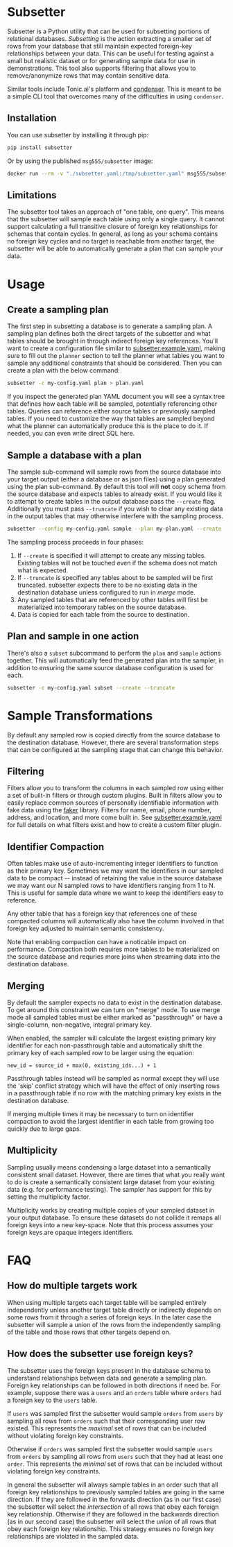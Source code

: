 # Subsetter

Subsetter is a Python utility that can be used for subsetting portions of
relational databases. _Subsetting_ is the action extracting a smaller set of rows
from your database that still maintain expected foreign-key relationships
between your data. This can be useful for testing against a small but
realistic dataset or for generating sample data for use in demonstrations.
This tool also supports filtering that allows you to remove/anonymize rows that
may contain sensitive data.

Similar tools include Tonic.ai's platform and [condenser](https://github.com/TonicAI/condenser).
This is meant to be a simple CLI tool that overcomes many of the difficulties in
using `condenser`.

## Installation

You can use subsetter by installing it through pip:

```sh
pip install subsetter
```

Or by using the published `msg555/subsetter` image:

```sh
docker run --rm -v "./subsetter.yaml:/tmp/subsetter.yaml" msg555/subsetter -c /tmp/subsetter.yaml subset
```

## Limitations

The subsetter tool takes an approach of "one table, one query". This means that
the subsetter will sample each table using only a single query. It cannot
support calculating a full transitive closure of foreign key relationships for
schemas that contain cycles. In general, as long as your schema contains no
foreign key cycles and no target is reachable from another target, the subsetter
will be able to automatically generate a plan that can sample your data.

# Usage

## Create a sampling plan

The first step in subsetting a database is to generate a sampling plan. A
sampling plan defines both the direct targets of the subsetter and what tables
should be brought in through indirect foreign key references.  You'll want to
create a configuration file similar to
[subsetter.example.yaml](subsetter.example.yaml), making sure to fill out the
`planner` section to tell the planner what tables you want to sample any
additional constraints that should be considered. Then you can create a plan
with the below command:

```sh
subsetter -c my-config.yaml plan > plan.yaml
```

If you inspect the generated plan YAML document you will see a syntax tree
that defines how each table will be sampled, potentially referencing other
tables. Queries can reference either source tables or previously sampled tables.
If you need to customize the way that tables are sampled beyond what the planner
can automatically produce this is the place to do it. If needed, you can even
write direct SQL here.

## Sample a database with a plan

The sample sub-command will sample rows from the source database into your
target output (either a database or as json files) using a plan generated
using the plan sub-command. By default this tool will **not** copy schema
from the source database and expects tables to already exist. If you would like
it to attempt to create tables in the output database pass the `--create` flag.
Additionally you must pass `--truncate` if you wish to clear any existing data
in the output tables that may otherwise interfere with the sampling process.

```sh
subsetter --config my-config.yaml sample --plan my-plan.yaml --create --truncate
```

The sampling process proceeds in four phases:

1. If `--create` is specified it will attempt to create any missing tables. Existing tables will not be touched even if the schema does not match what is expected.
2. If `--truncate` is specified any tables about to be sampled will be first truncated. subsetter expects there to be no existing data in the destination database unless configured to run in _merge_ mode.
3. Any sampled tables that are referenced by other tables will first be materialized into temporary tables on the source database.
4. Data is copied for each table from the source to destination.

## Plan and sample in one action

There's also a `subset` subcommand to perform the `plan` and `sample` actions
together. This will automatically feed the generated plan into the sampler,
in addition to ensuring the same source database configuration is used for
each.

```sh
subsetter -c my-config.yaml subset --create --truncate
```

# Sample Transformations

By default any sampled row is copied directly from the source database to the
destination database. However, there are several transformation steps that can
be configured at the sampling stage that can change this behavior.

## Filtering

Filters allow you to transform the columns in each sampled row using either a
set of built-in filters or through custom plugins. Built in filters allow you to
easily replace common sources of personally identifiable information with fake
data using the [faker](https://faker.readthedocs.io/en/master/) library. Filters
for name, email, phone number, address, and location, and more come built in.
See [subsetter.example.yaml](subsetter.example.yaml) for full details on what
filters exist and how to create a custom filter plugin.

## Identifier Compaction

Often tables make use of auto-incrementing integer identifiers to function as
their primary key. Sometimes we may want the identifiers in our sampled data
to be compact -- instead of retaining the value in the source database we may
want our N sampled rows to have identifiers ranging from 1 to N. This is useful
for sample data where we want to keep the identifiers easy to reference.

Any other table that has a foreign key that references one of these compacted
columns will automatically also have the column involved in that foreign key
adjusted to maintain semantic consistency.

Note that enabling compaction can have a noticable impact on performance.
Compaction both requires more tables to be materialized on the source database
and requries more joins when streaming data into the destination database.

## Merging

By default the sampler expects no data to exist in the destination database.
To get around this constraint we can turn on "merge" mode. To use merge mode all
sampled tables must be either marked as "passthrough" or have a single-column,
non-negative, integral primary key.

When enabled, the sampler will calculate the largest existing primary key
identifier for each non-passthrough table and automatically shift the primary
key of each sampled row to be larger using the equation:

```
new_id = source_id + max(0, existing_ids...) + 1
```

Passthrough tables instead will be sampled as normal except they will use the
'skip' conflict strategy which will have the effect of only inserting rows in
a passthrough table if no row with the matching primary key exists in the
destination database.

If merging multiple times it may be necessary to turn on identifier compaction
to avoid the largest identifier in each table from growing too quickly due to
large gaps.

## Multiplicity

Sampling usually means condensing a large dataset into a semantically consistent
small dataset. However, there are times that what you really want to do is
create a semantically consistent large dataset from your existing data (e.g. for
performance testing). The sampler has support for this by setting the multiplicity factor.

Multiplicity works by creating multiple copies of your sampled dataset in your
output database. To ensure these datasets do not collide it remaps all foreign
keys into a new key-space. Note that this process assumes your foreign keys are
opaque integers identifiers.

# FAQ

## How do multiple targets work

When using multiple targets each target table will be sampled entirely
independently unless another target table directly or indirectly depends on some
rows from it through a series of foreign keys. In the later case the subsetter
will sample a union of the rows from the independently sampling of the table and
those rows that other targets depend on.

## How does the subsetter use foreign keys?

The subsetter uses the foreign keys present in the database schema to understand
relationships between data and generate a sampling plan. Foreign key
relationships can be followed in both directions if need be. For example,
suppose there was a `users` and an `orders` table where `orders` had a foreign key
to the `users` table.

If `users` was sampled first the subsetter would sample `orders` from `users` by
sampling all rows from `orders` such that their corresponding user row existed.
This represents the _maximal_ set of rows that can be included without violating
foreign key constraints.

Otherwise if `orders` was sampled first the subsetter would sample `users` from
`orders` by sampling all rows from `users` such that they had at least one
`order`. This represents the _minimal_ set of rows that can be included without
violating foreign key constraints.

In general the subsetter will always sample tables in an order such that all
foreign key relationships to previously sampled tables are going in the same
direction. If they are followed in the forwards direction (as in our first case)
the subsetter will select the _intersection_ of all rows that obey each foreign
key relationship. Otherwise if they are followed in the backwards direction (as
in our second case) the subsetter will select the _union_ of all rows that obey
each foreign key relationship. This strategy ensures no foreign key
relationships are violated in the sampled data.
